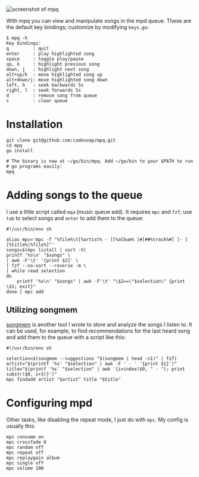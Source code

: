 ![screenshot of mpq](./screenshot.png)

With mpq you can view and manipulate songs in the mpd queue. These are
the default key bindings; customize by modifying `keys.go`:

```console
$ mpq -h
Key bindings:
q         : quit
enter     : play highlighted song
space     : toggle play/pause
up, k     : highlight previous song
down, j   : highlight next song
alt+up/k  : move highlighted song up
alt+down/j: move highlighted song down
left, h   : seek backwards 5s
right, l  : seek forwards 5s
d         : remove song from queue
c         : clear queue
```

# Installation
```shell
git clone git@github.com:codesoap/mpq.git
cd mpq
go install

# The binary is now at ~/go/bin/mpq. Add ~/go/bin to your $PATH to run
# go programs easily:
mpq
```

# Adding songs to the queue
I use a little script called `mqa` (music queue add). It requires `mpc`
and `fzf`; use `tab` to select songs and `enter` to add them to the
queue:

```shell
#!/usr/bin/env sh

alias mpc='mpc -f "%file%\t[%artist% - ][%album% [#[##%track%#] ]- ][%title%|%file%]"'
songs=$(mpc listall | sort -V)
printf '%s\n' "$songs" \
| awk -F'\t' '{print $2}' \
| fzf --no-sort --reverse -m \
| while read selection
do
	printf '%s\n' "$songs" | awk -F'\t' "\$2==\"$selection\" {print \$1; exit}"
done | mpc add
```

## Utilizing songmem
[songmem](https://github.com/codesoap/songmem/) is another tool I wrote
to store and analyze the songs I listen to. It can be used, for example,
to find recommendations for the last heard song and add them to the
queue with a script like this:

```shell
#!/usr/bin/env sh

selection=$(songmem --suggestions "$(songmem | head -n1)" | fzf)
artist="$(printf '%s' "$selection" | awk -F ' - ' '{print $1}')"
title="$(printf '%s' "$selection" | awk '{i=index($0, " - "); print substr($0, i+3)}')"
mpc findadd artist "$artist" title "$title"
```

# Configuring mpd
Other tasks, like disabling the repeat mode, I just do with `mpc`. My
config is usually this:

```shell
mpc consume on
mpc crossfade 0
mpc random off
mpc repeat off
mpc replaygain album
mpc single off
mpc volume 100
```
